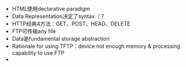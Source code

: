 - HTML使用declarative paradigm
- Data Representation决定了syntax（？
- HTTP经典4方法：GET、POST、HEAD、DELETE
- FTP可传输any file
- Data是fundamental storage abstraction
- Rationale for using TFTP：device not enough memory & processing capability to use FTP
- 